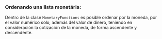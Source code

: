### Ordenando una lista monetária:


Dentro de la clase `MonetaryFunctions` es posible ordenar por la moneda, por el valor numérico solo, además del valor de dinero, teniendo en consideración la cotización de la moneda, de forma ascendente y descendente. 
 